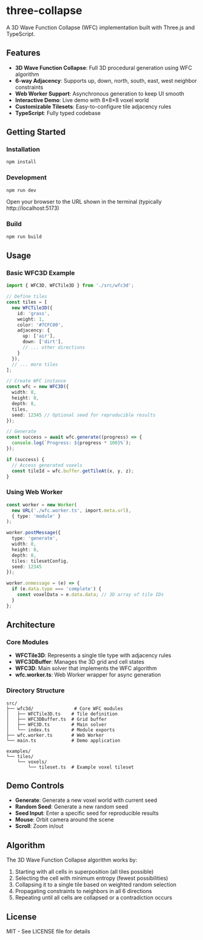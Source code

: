 # three-collapse

A 3D Wave Function Collapse (WFC) implementation built with Three.js and TypeScript.

## Features

- **3D Wave Function Collapse**: Full 3D procedural generation using WFC algorithm
- **6-way Adjacency**: Supports up, down, north, south, east, west neighbor constraints
- **Web Worker Support**: Asynchronous generation to keep UI smooth
- **Interactive Demo**: Live demo with 8×8×8 voxel world
- **Customizable Tilesets**: Easy-to-configure tile adjacency rules
- **TypeScript**: Fully typed codebase

## Getting Started

### Installation

```bash
npm install
```

### Development

```bash
npm run dev
```

Open your browser to the URL shown in the terminal (typically http://localhost:5173)

### Build

```bash
npm run build
```

## Usage

### Basic WFC3D Example

```typescript
import { WFC3D, WFCTile3D } from './src/wfc3d';

// Define tiles
const tiles = [
  new WFCTile3D({
    id: 'grass',
    weight: 1,
    color: '#7CFC00',
    adjacency: {
      up: ['air'],
      down: ['dirt'],
      // ... other directions
    }
  }),
  // ... more tiles
];

// Create WFC instance
const wfc = new WFC3D({
  width: 8,
  height: 8,
  depth: 8,
  tiles,
  seed: 12345 // Optional seed for reproducible results
});

// Generate
const success = await wfc.generate((progress) => {
  console.log(`Progress: ${progress * 100}%`);
});

if (success) {
  // Access generated voxels
  const tileId = wfc.buffer.getTileAt(x, y, z);
}
```

### Using Web Worker

```typescript
const worker = new Worker(
  new URL('./wfc.worker.ts', import.meta.url),
  { type: 'module' }
);

worker.postMessage({
  type: 'generate',
  width: 8,
  height: 8,
  depth: 8,
  tiles: tilesetConfig,
  seed: 12345
});

worker.onmessage = (e) => {
  if (e.data.type === 'complete') {
    const voxelData = e.data.data; // 3D array of tile IDs
  }
};
```

## Architecture

### Core Modules

- **WFCTile3D**: Represents a single tile type with adjacency rules
- **WFC3DBuffer**: Manages the 3D grid and cell states
- **WFC3D**: Main solver that implements the WFC algorithm
- **wfc.worker.ts**: Web Worker wrapper for async generation

### Directory Structure

```
src/
├── wfc3d/               # Core WFC modules
│   ├── WFCTile3D.ts    # Tile definition
│   ├── WFC3DBuffer.ts  # Grid buffer
│   ├── WFC3D.ts        # Main solver
│   └── index.ts        # Module exports
├── wfc.worker.ts       # Web Worker
└── main.ts             # Demo application

examples/
└── tiles/
    └── voxels/
        └── tileset.ts  # Example voxel tileset
```

## Demo Controls

- **Generate**: Generate a new voxel world with current seed
- **Random Seed**: Generate a new random seed
- **Seed Input**: Enter a specific seed for reproducible results
- **Mouse**: Orbit camera around the scene
- **Scroll**: Zoom in/out

## Algorithm

The 3D Wave Function Collapse algorithm works by:

1. Starting with all cells in superposition (all tiles possible)
2. Selecting the cell with minimum entropy (fewest possibilities)
3. Collapsing it to a single tile based on weighted random selection
4. Propagating constraints to neighbors in all 6 directions
5. Repeating until all cells are collapsed or a contradiction occurs

## License

MIT - See LICENSE file for details